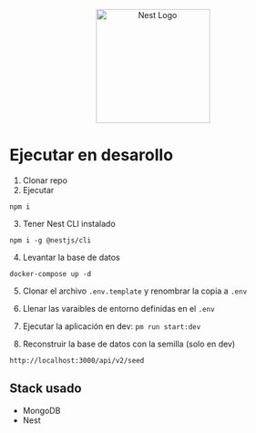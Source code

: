 <p align="center">
  <a href="http://nestjs.com/" target="blank"><img src="https://nestjs.com/img/logo-small.svg" width="200" alt="Nest Logo" /></a>
</p>

# Ejecutar en desarollo

1. Clonar repo
2. Ejecutar
```
npm i
```
3. Tener Nest CLI instalado
```
npm i -g @nestjs/cli
```

4. Levantar la base de datos
```
docker-compose up -d
```

5. Clonar el archivo ```.env.template``` y renombrar la copia a ```.env```

6. Llenar las varaibles de entorno definidas en el ```.env```

7. Ejecutar la aplicación en dev: ````pm run start:dev```` 

8. Reconstruir la base de datos con la semilla (solo en dev)
```
http://localhost:3000/api/v2/seed
```

## Stack usado
* MongoDB
* Nest
